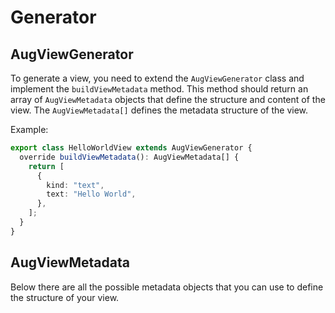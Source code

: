 # Generator

## AugViewGenerator

To generate a view, you need to extend the `AugViewGenerator` class and implement the `buildViewMetadata` method.
This method should return an array of `AugViewMetadata` objects that define the structure and content of the view.
The `AugViewMetadata[]` defines the metadata structure of the view.

Example:

```typescript
export class HelloWorldView extends AugViewGenerator {
  override buildViewMetadata(): AugViewMetadata[] {
    return [
      {
        kind: "text",
        text: "Hello World",
      },
    ];
  }
}
```

## AugViewMetadata

Below there are all the possible metadata objects that you can use to define the structure of your view.
